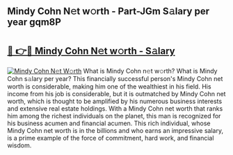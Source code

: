 ## Mindy Cohn N𝚎t w𝚘rth - Part-JGm S𝚊lary per year gqm8P

# <h2><a href="http://gc05koy.nevu.top/?p=Mindy+Cohn">🔗 👉🔴 Mindy Cohn N𝚎t w𝚘rth - S𝚊lary</a></h2>

[![Mindy Cohn N𝚎t W𝚘rth](https://i.imgur.com/Oavwk0R.jpeg)](http://gc05koy.nevu.top/?p=Mindy+Cohn)
What is Mindy Cohn n𝚎t w𝚘rth? What is Mindy Cohn s𝚊lary per year?
This financially successful person's Mindy Cohn net worth is considerable, making him one of the wealthiest in his field. His income from his job is considerable, but it is outmatched by Mindy Cohn net worth, which is thought to be amplified by his numerous business interests and extensive real estate holdings. With a Mindy Cohn net worth that ranks him among the richest individuals on the planet, this man is recognized for his business acumen and financial acumen. This rich individual, whose Mindy Cohn net worth is in the billions and who earns an impressive salary, is a prime example of the force of commitment, hard work, and financial wisdom.

